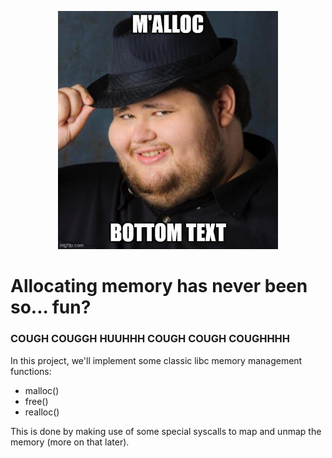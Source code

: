 <p align="center">
  <img src="img/meme.jpg" width="70%"/>
</p>

# Allocating memory has never been so... fun?
### COUGH COUGGH HUUHHH COUGH COUGH COUGHHHH

In this project, we'll implement some classic libc memory management functions:
- malloc()
- free()
- realloc()

This is done by making use of some special syscalls to map and unmap the memory (more on that later).
